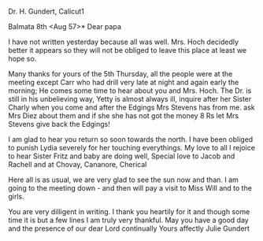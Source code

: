 Dr. H. Gundert, Calicut1

 Balmata 8th <Aug 57>*
Dear papa

I have not written yesterday because all was well. Mrs. Hoch decidedly better it appears so they will not be obliged to leave this place at least we hope so.

Many thanks for yours of the 5th Thursday, all the people were at the meeting except Carr who had drill very late at night and again early the morning; He comes some time to hear about you and Mrs. Hoch. The Dr. is still in his unbelieving way, Yetty is almost always ill, inquire after her Sister Charly when you come and after the Edgings Mrs Stevens has from me. ask Mrs Diez about them and if she she has not got the money 8 Rs let Mrs Stevens give back the Edgings!

I am glad to hear you return so soon towards the north. I have been obliged to punish Lydia severely for her touching everythings. My love to all I rejoice to hear Sister Fritz and baby are doing well, Special love to Jacob and Rachell and at Chovay, Cananore, Cherical

Here all is as usual, we are very glad to see the sun now and than. 
I am going to the meeting down - and then will pay a visit to Miss Will and to the girls.

You are very dilligent in writing. I thank you heartily for it and though some time it is but a few lines I am truly very thankful. May you have a good day and the presence of our dear Lord continually
 Yours affectly
 Julie Gundert

